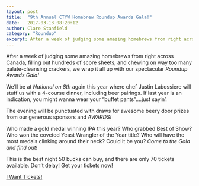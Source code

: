 ```yaml
---
layout: post
title:  "9th Annual CTYW Homebrew Roundup Awards Gala!"
date:   2017-03-13 08:20:12
author: Clare Stanfield
category: "Roundup"
excerpt: After a week of judging some amazing homebrews from right across Canada, filling out hundreds of score sheets, and chewing on way too many palate-cleansing crackers, we wrap it all up with our spectacular Roundup Awards Gala!
---
```


After a week of judging some amazing homebrews from right across Canada, filling out hundreds of score sheets, and chewing on way too many palate-cleansing crackers, we wrap it all up with our spectacular *Roundup Awards Gala!*

We’ll be at *National on 8th* again this year where chef Justin Labossiere will stuff us with a 4-course dinner, including beer pairings. If last year is an indication, you might wanna wear your “buffet pants”….just sayin’.

The evening will be punctuated with draws for awesome beery door prizes from our generous sponsors and *AWARDS!*

Who made a gold medal winning IPA this year? Who grabbed Best of Show? Who won the coveted Yeast Wrangler of the Year title? Who will have the most medals clinking around their neck? Could it be you? *Come to the Gala and find out!*

This is the best night 50 bucks can buy, and there are only 70 tickets available. Don’t delay! Get your tickets now!

<a href='https://www.eventbrite.ca/e/9th-annual-ctyw-homebrew-roundup-awards-gala-tickets-32728038444?aff=efbevent' class='button' target='_blank'>I Want Tickets!</a>
